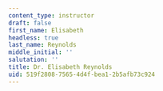 ```yaml
---
content_type: instructor
draft: false
first_name: Elisabeth
headless: true
last_name: Reynolds
middle_initial: ''
salutation: ''
title: Dr. Elisabeth Reynolds
uid: 519f2808-7565-4d4f-bea1-2b5afb73c924
---
```

